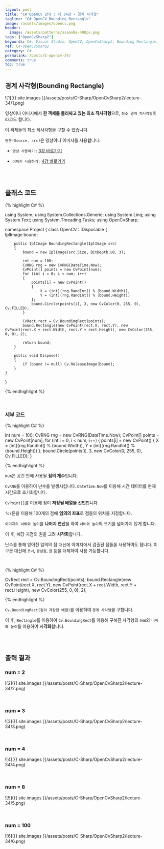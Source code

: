```yaml
---
layout: post
title: "C# OpenCV 강좌 : 제 34강 - 경계 사각형"
tagline: "C# OpenCV Bounding Rectangle"
image: /assets/images/opencv.png
header:
  image: /assets/patterns/asanoha-400px.png
tags: ["OpenCvSharp2"]
keywords: C#, Visual Studio, OpenCV, OpenCvSharp2, Bounding Rectangle, Bounding Box, Bounding
ref: C#-OpenCvSharp2
category: C#
permalink: /posts/C-opencv-34/
comments: true
toc: true
---
```


## 경계 사각형(Bounding Rectangle)

![1]({{ site.images }}/assets/posts/C-Sharp/OpenCvSharp2/lecture-34/1.png)

영상이나 이미지에서 **한 객체를 둘러싸고 있는 최소 직사각형**으로, `최소 경계 직사각형`이라고도 합니다.

이 객체들의 최소 직사각형을 구할 수 있습니다.

`원본(Source, src)`은 영상이나 이미지를 사용합니다.

- `영상 사용하기` : [3강 바로가기][3강]

- `이미지 사용하기` : [4강 바로가기][4강]

<br>
<br>

## 클래스 코드

{% highlight C# %}

using System;
using System.Collections.Generic;
using System.Linq;
using System.Text;
using System.Threading.Tasks;
using OpenCvSharp;

namespace Project
{
    class OpenCV : IDisposable
    {  
        IplImage bound;
        
        public IplImage BoundingRectangle(IplImage src)
        {
            bound = new IplImage(src.Size, BitDepth.U8, 3);

            int num = 100;
            CvRNG rng = new CvRNG(DateTime.Now);
            CvPoint[] points = new CvPoint[num];
            for (int i = 0; i < num; i++)
            {
                points[i] = new CvPoint()
                {
                    X = (int)(rng.RandInt() % (bound.Width)),
                    Y = (int)(rng.RandInt() % (bound.Height))
                };
                bound.Circle(points[i], 3, new CvColor(0, 255, 0), Cv.FILLED);
            }

            CvRect rect = Cv.BoundingRect(points);
            bound.Rectangle(new CvPoint(rect.X, rect.Y), new CvPoint(rect.X + rect.Width, rect.Y + rect.Height), new CvColor(255, 0, 0), 2);
   
            return bound;
        }
                   
        public void Dispose()
        {
            if (bound != null) Cv.ReleaseImage(bound);
        }
    }
}

{% endhighlight %}

<br>

### 세부 코드

{% highlight C# %}

int num = 100;
CvRNG rng = new CvRNG(DateTime.Now);
CvPoint[] points = new CvPoint[num];
for (int i = 0; i < num; i++)
{
    points[i] = new CvPoint()
    {
        X = (int)(rng.RandInt() % (bound.Width)),
        Y = (int)(rng.RandInt() % (bound.Height))
    };
    bound.Circle(points[i], 3, new CvColor(0, 255, 0), Cv.FILLED);
}

{% endhighlight %}

`num`은 공간 안에 사용될 **점의 개수**입니다.

`CvRNG`를 이용하여 난수를 발생시킵니다. `DateTime.Now`를 이용해 시간 데이터를 현재 시간으로 초기화합니다. 

`CvPoint[]`를 이용해 점이 **저장될 배열을 선언**합니다.

`for`문을 이용해 100개의 점에 **임의의 좌표**로 점들의 위치를 지정합니다.

`이미지의 너비와 높이`를 **나머지 연산**을 하여 `너비와 높이`의 크기를 넘어가지 않게 합니다.

이 후, 해당 지점의 원을 그려 **시각화**합니다.

난수를 통해 얻어진 임의의 점 대신에 이미지에서 검출된 점들을 사용하여도 됩니다. 이 구문 대신에 `코너`, `중심점`, `원` 등을 대체하여 사용 가능합니다.

<br>

{% highlight C# %}

CvRect rect = Cv.BoundingRect(points);
bound.Rectangle(new CvPoint(rect.X, rect.Y), new CvPoint(rect.X + rect.Width, rect.Y + rect.Height), new CvColor(255, 0, 0), 2);

{% endhighlight %}

`Cv.BoundingRect(점이 저장된 배열)`를 이용하여 `경계 사각형`을 구합니다.

이 후, `Rectangle`를 이용하여 `Cv.BoundingRect`를 이용해 구해진 사각형의 `좌표`와 `너비와 높이`를 이용하여 **시각화**합니다.

<br>
<br>

## 출력 결과

### num = 2

![2]({{ site.images }}/assets/posts/C-Sharp/OpenCvSharp2/lecture-34/2.png)

<br>

### num = 3

![3]({{ site.images }}/assets/posts/C-Sharp/OpenCvSharp2/lecture-34/3.png)

<br>

### num = 4

![4]({{ site.images }}/assets/posts/C-Sharp/OpenCvSharp2/lecture-34/4.png)

<br>

### num = 8

![5]({{ site.images }}/assets/posts/C-Sharp/OpenCvSharp2/lecture-34/5.png)

<br>

### num = 100

![6]({{ site.images }}/assets/posts/C-Sharp/OpenCvSharp2/lecture-34/6.png)

[3강]: https://076923.github.io/posts/C-opencv-3/
[4강]: https://076923.github.io/posts/C-opencv-4/

